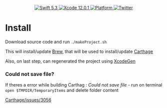 <p align="center">
   <a href="https://developer.apple.com/swift/">
      <img src="https://img.shields.io/badge/Swift-5.3-orange.svg?style=flat" alt="Swift 5.3">
   </a>
    <a href="https://developer.apple.com/swift/">
      <img src="https://img.shields.io/badge/Xcode-12.0.1-blue.svg" alt="Xcode 12.0.1">
   </a>
   <a href="">
      <img src="https://img.shields.io/cocoapods/p/ValidatedPropertyKit.svg?style=flat" alt="Platform">
   </a>
   <a href="https://twitter.com/ricardo_psantos/">
      <img src="https://img.shields.io/badge/Twitter-@ricardo_psantos-blue.svg?style=flat" alt="Twitter">
   </a>
</p>

# Install

Download source code and run `./makeProject.sh`

This will install/update [Brew](https://brew.sh/), that will be used to install/update [Carthage](https://github.com/Carthage/Carthage)

Also, on last step, can regenerated the project using [XcodeGen](https://github.com/yonaskolb/XcodeGen)

### Could not save file?

If theres a error while building Carthag : _Could not save file_ - run on terminal `open $TMPDIR/TemporaryItems` and delete folder content

[Carthage/issues/3056](https://github.com/Carthage/Carthage/issues/3056)
 

